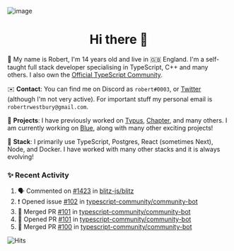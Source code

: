 ![image](https://i.imgur.com/xBqYfL7.jpg)

<h1 align="center">Hi there 👋</h1>

🚀 My name is Robert, I'm 14 years old and live in 🇬🇧 England. I'm a self-taught full stack developer specialising in TypeScript, C++ and many others. I also own the [Official TypeScript Community](https://discord.gg/typescript).

✉️ **Contact**: You can find me on Discord as `robert#0003`, or [Twitter](https://twitter.com/robertwestburyz) (although I'm not very active). For important stuff my personal email is `robertrwestbury@gmail.com`.

🚧 **Projects**: I have previously worked on [Typus](https://github.com/typusio), [Chapter](https://github.com/freecodecamp/chapter), and many others. I am currently working on [Blue](https://github.com/tryblue), along with many other exciting projects!

🥞 **Stack**: I primarily use TypeScript, Postgres, React (sometimes Next), Node, and Docker. I have worked with many other stacks and it is always evolving!

### ✨ Recent Activity

<!--START_SECTION:activity-->
1. 🗣 Commented on [#1423](https://github.com/blitz-js/blitz/issues/1423) in [blitz-js/blitz](https://github.com/blitz-js/blitz)
2. ❗️ Opened issue [#102](https://github.com/typescript-community/community-bot/issues/102) in [typescript-community/community-bot](https://github.com/typescript-community/community-bot)
3. 🎉 Merged PR [#101](https://github.com/typescript-community/community-bot/pull/101) in [typescript-community/community-bot](https://github.com/typescript-community/community-bot)
4. 💪 Opened PR [#101](https://github.com/typescript-community/community-bot/pull/101) in [typescript-community/community-bot](https://github.com/typescript-community/community-bot)
5. 🎉 Merged PR [#100](https://github.com/typescript-community/community-bot/pull/100) in [typescript-community/community-bot](https://github.com/typescript-community/community-bot)
<!--END_SECTION:activity-->

![Hits](https://hitcounter.pythonanywhere.com/count/tag.svg?url=https%3A%2F%2Fgithub.com%2Frobertwestbury)
